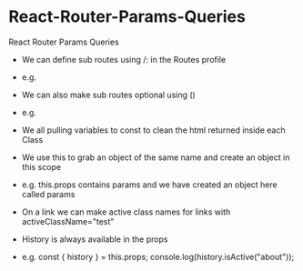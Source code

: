 # React-Router-Params-Queries
React Router Params Queries

* We can define sub routes using /: in the Routes profile
*    e.g. <Route path="services/:service" component={Services}></Route>

* We can also make sub routes optional using ()
*    e.g. <Route path="services(/:service)" component={Services}></Route>

* We all pulling variables to const to clean the html returned inside each Class

* We use this to grab an object of the same name and create an object in this scope
*   e.g. this.props contains params and we have created an object here called params

* On a link we can make active class names for links with  activeClassName="test"

* History is always available in the props
*   e.g. const { history } = this.props; console.log(history.isActive("about"));

